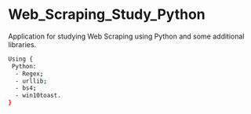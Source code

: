 # Web_Scraping_Study_Python
Application for studying Web Scraping using Python and some additional libraries.

```bash
Using {
 Python:
  - Regex;
  - urllib;
  - bs4;
  - win10toast.
}
```

